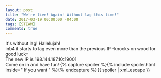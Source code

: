 ```yaml
---
layout: post
title: "We're live! Again! Without lag this time!"
date: 2017-03-19 00:00:00 -04:00
tags: [STEAM]
comments: true
---
```


It's without lag! Hallelujah!
<br>
inb4 it starts to lag even more than the previous IP ```*```knocks on wood for good luck```*```
<br>
The new IP is 198.144.187.10:19001
<br>
Come on in and have fun! {% capture spoiler %}{% include spoiler.html inside=" If you want " %}{% endcapture %}{{ spoiler | xml_escape }}
